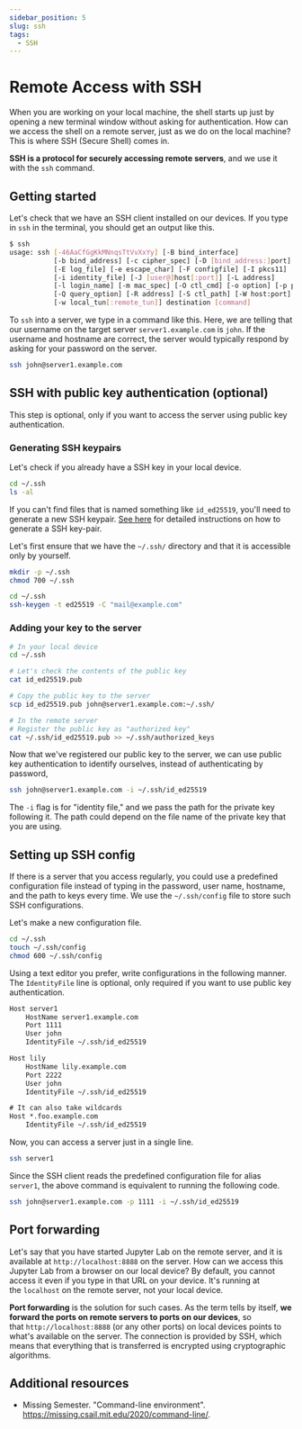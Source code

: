 ```yaml
---
sidebar_position: 5
slug: ssh
tags:
  - SSH
---
```


# Remote Access with SSH

When you are working on your local machine, the shell starts up just by opening a new terminal window without asking for authentication. How can we access the shell on a remote server, just as we do on the local machine? This is where SSH (Secure Shell) comes in.

**SSH is a protocol for securely accessing remote servers**, and we use it with the `ssh` command.

## Getting started

Let's check that we have an SSH client installed on our devices. If you type in `ssh` in the terminal, you should get an output like this.
```sh
$ ssh
usage: ssh [-46AaCfGgKkMNnqsTtVvXxYy] [-B bind_interface]
           [-b bind_address] [-c cipher_spec] [-D [bind_address:]port]
           [-E log_file] [-e escape_char] [-F configfile] [-I pkcs11]
           [-i identity_file] [-J [user@]host[:port]] [-L address]
           [-l login_name] [-m mac_spec] [-O ctl_cmd] [-o option] [-p port]
           [-Q query_option] [-R address] [-S ctl_path] [-W host:port]
           [-w local_tun[:remote_tun]] destination [command]
```

To `ssh` into a server, we type in a command like this. Here, we are telling that our username on the target server `server1.example.com` is `john`. If the username and hostname are correct, the server would typically respond by asking for your password on the server.
```sh
ssh john@server1.example.com
```

## SSH with public key authentication (optional)
This step is optional, only if you want to access the server using public key authentication.

### Generating SSH keypairs
Let's check if you already have a SSH key in your local device.
```sh
cd ~/.ssh
ls -al
```

If you can't find files that is named something like `id_ed25519`, you'll need to generate a new SSH keypair. [See here](/docs/computation/unix/public-key) for detailed instructions on how to generate a SSH key-pair.

Let's first ensure that we have the `~/.ssh/` directory and that it is accessible only by yourself.
```sh
mkdir -p ~/.ssh
chmod 700 ~/.ssh
```

```sh
cd ~/.ssh
ssh-keygen -t ed25519 -C "mail@example.com"
```

### Adding your key to the server
```sh
# In your local device
cd ~/.ssh

# Let's check the contents of the public key
cat id_ed25519.pub

# Copy the public key to the server
scp id_ed25519.pub john@server1.example.com:~/.ssh/
```

```sh
# In the remote server
# Register the public key as "authorized key"
cat ~/.ssh/id_ed25519.pub >> ~/.ssh/authorized_keys
```

Now that we've registered our public key to the server, we can use public key authentication to identify ourselves, instead of authenticating by password, 
```sh
ssh john@server1.example.com -i ~/.ssh/id_ed25519
```

The `-i` flag is for "identity file," and we pass the path for the private key following it. The path could depend on the file name of the private key that you are using.


## Setting up SSH config

If there is a server that you access regularly, you could use a predefined configuration file instead of typing in the password, user name, hostname, and the path to keys every time. We use the `~/.ssh/config` file to store such SSH configurations.

Let's make a new configuration file.
```sh
cd ~/.ssh
touch ~/.ssh/config
chmod 600 ~/.ssh/config
```

Using a text editor you prefer, write configurations in the following manner. The `IdentityFile` line is optional, only required if you want to use public key authentication.
```txt title="~/.ssh/config"
Host server1
    HostName server1.example.com
    Port 1111
    User john
    IdentityFile ~/.ssh/id_ed25519

Host lily
    HostName lily.example.com
    Port 2222
    User john
    IdentityFile ~/.ssh/id_ed25519

# It can also take wildcards
Host *.foo.example.com
    IdentityFile ~/.ssh/id_ed25519

```

Now, you can access a server just in a single line.
```sh
ssh server1
```

Since the SSH client reads the predefined configuration file for alias `server1`, the above command is equivalent to running the following code.
```sh
ssh john@server1.example.com -p 1111 -i ~/.ssh/id_ed25519
```

## Port forwarding
Let's say that you have started Jupyter Lab on the remote server, and it is available at `http://localhost:8888` on the server. How can we access this Jupyter Lab from a browser on our local device? By default, you cannot access it even if you type in that URL on your device. It's running at the `localhost` on the remote server, not your local device.

**Port forwarding** is the solution for such cases. As the term tells by itself, **we forward the ports on remote servers to ports on our devices**, so that `http://localhost:8888` (or any other ports) on local devices points to what's available on the server. The connection is provided by SSH, which means that everything that is transferred is encrypted using cryptographic algorithms.



## Additional resources
- Missing Semester. "Command-line environment". https://missing.csail.mit.edu/2020/command-line/.